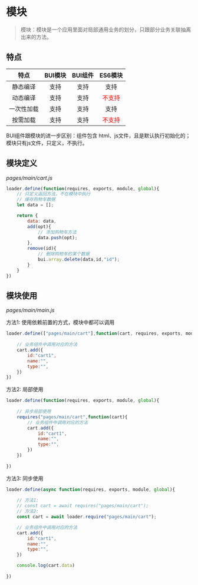 # 模块

> 模块：模块是一个应用里面对局部通用业务的划分，只跟部分业务关联抽离出来的方法。

## 特点

| 特点                | BUI模块           | BUI组件     |  ES6模块     
|:--------------------:|:---------------:|:---------------:|:---------------:|
| 静态编译  |       支持      | 支持      |   支持  
| 动态编译  |       支持      | 支持      |   <span style="color:red">不支持</span>  
| 一次性加载  |       支持      | 支持      |   支持  
| 按需加载  |       支持      | 支持      |   <span style="color:red">不支持</span>    

BUI组件跟模块的进一步区别：组件包含 html、js文件，且是默认执行初始化的；模块只有js文件，只定义，不执行。


## 模块定义

*pages/main/cart.js*

```js
loader.define(function(requires, exports, module, global){
    // 只定义返回方法，不在模块中执行
    // 缓存购物车数据
    let data = [];

    return {
        data: data,
        add(opt){
            // 添加购物车方法
            data.push(opt);
        },
        remove(id){
            // 删除购物车的某个数据
            bui.array.delete(data,id,"id");
        }
    }
})
```

## 模块使用

*pages/main/main.js*

方法1: 使用依赖前置的方式，模块中都可以调用

```js
loader.define(["pages/main/cart"],function(cart, requires, exports, module, global){
    
    // 业务组件中调用对应的方法
    cart.add({
        id:"cart1",
        name:"",
        type:"",
    })
})
```


方法2: 局部使用

```js
loader.define(function(requires, exports, module, global){
    
    // 异步局部使用
    requires("pages/main/cart",function(cart){
        // 业务组件中调用对应的方法
        cart.add({
            id:"cart1",
            name:"",
            type:"",
        })
    })
    
})
```

方法3: 同步使用

```js
loader.define(async function(requires, exports, module, global){
    
    // 方法1: 
    // const cart = await requires("pages/main/cart");
    // 方法2:
    const cart = await loader.require("pages/main/cart");

    // 业务组件中调用对应的方法
    cart.add({
        id:"cart1",
        name:"",
        type:"",
    })

    console.log(cart.data)
    
})
```